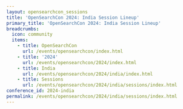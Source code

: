 ```yaml
---
layout: opensearchcon_sessions
title: 'OpenSearchCon 2024: India Session Lineup'
primary_title: 'OpenSearchCon 2024: India Session Lineup'
breadcrumbs:
  icon: community
  items:
    - title: OpenSearchCon
      url: /events/opensearchcon/index.html
    - title: '2024'
      url: /events/opensearchcon/2024/index.html
    - title: India
      url: /events/opensearchcon/2024/india/index.html
    - title: Sessions
      url: /events/opensearchcon/2024/india/sessions/index.html
conference_id: 2024-india
permalink: /events/opensearchcon/2024/india/sessions/index.html
---
```


